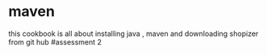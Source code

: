 # maven

this cookbook is all about installing java , maven and downloading shopizer from git hub
#assessment 2

